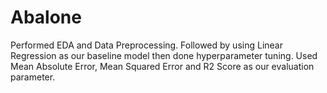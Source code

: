 # Abalone
Performed EDA and Data Preprocessing. Followed by using Linear Regression as our baseline model then done hyperparameter tuning. Used Mean Absolute Error, Mean Squared Error and R2 Score as our evaluation parameter.
